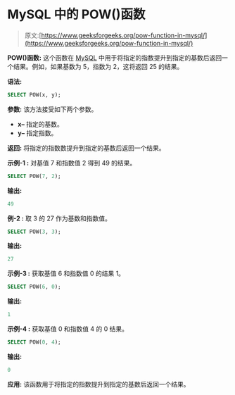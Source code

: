 # MySQL 中的 POW()函数

> 原文:[https://www.geeksforgeeks.org/pow-function-in-mysql/](https://www.geeksforgeeks.org/pow-function-in-mysql/)

**POW()函数:**
这个函数在 [MySQL](https://www.geeksforgeeks.org/sql-tutorial/) 中用于将指定的指数提升到指定的基数后返回一个结果。例如，如果基数为 5，指数为 2，这将返回 25 的结果。

**语法:**

```sql
SELECT POW(x, y);
```

**参数:**
该方法接受如下两个参数。

*   **x–**
    指定的基数。
*   **y–**
    指定指数。

**返回:**
将指定的指数数提升到指定的基数后返回一个结果。

**示例-1 :**
对基值 7 和指数值 2 得到 49 的结果。

```sql
SELECT POW(7, 2);
```

**输出:**

```sql
49
```

**例-2 :**
取 3 的 27 作为基数和指数值。

```sql
SELECT POW(3, 3);
```

**输出:**

```sql
27
```

**示例-3 :**
获取基值 6 和指数值 0 的结果 1。

```sql
SELECT POW(6, 0);
```

**输出:**

```sql
1
```

**示例-4 :**
获取基值 0 和指数值 4 的 0 结果。

```sql
SELECT POW(0, 4);
```

**输出:**

```sql
0
```

**应用:**
该函数用于将指定的指数提升到指定的基数后返回一个结果。